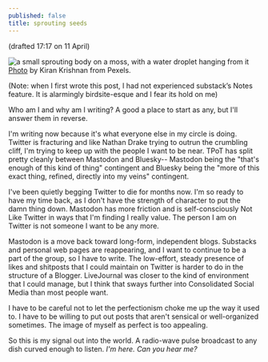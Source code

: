 ```yaml
---
published: false
title: sprouting seeds
---
```

(drafted 17:17 on 11 April)

![a small sprouting body on a moss, with a water droplet hanging from it]({{site.baseurl}}/https://www.pexels.com/photo/balance-16228645/)
[Photo](/images/pexels-kiran-krishnan-16228645.jpg) by Kiran Krishnan from Pexels.

(Note: when I first wrote this post, I had not experienced substack’s Notes feature. It is alarmingly birdsite-esque and I fear its hold on me)

Who am I and why am I writing? A good a place to start as any, but I'll answer them in reverse.

I'm writing now because it's what everyone else in my circle is doing. Twitter is fracturing and like Nathan Drake trying to outrun the crumbling cliff, I'm trying to keep up with the people I want to be near. TPoT has split pretty cleanly between Mastodon and Bluesky-- Mastodon being the "that's enough of this kind of thing" contingent and Bluesky being the "more of this exact thing, refined, directly into my veins" contingent.

I've been quietly begging Twitter to die for months now. I'm so ready to have my time back, as I don't have the strength of character to put the damn thing down. Mastodon has more friction and is self-consciously Not Like Twitter in ways that I'm finding I really value. The person I am on Twitter is not someone I want to be any more. 

Mastodon is a move back toward long-form, independent blogs. Substacks and personal web pages are reappearing, and I want to continue to be a part of the group, so I have to write. The low-effort, steady presence of likes and shitposts that I could maintain on Twitter is harder to do in the structure of a Blogger. LiveJournal was closer to the kind of environment that I could manage, but I think that sways further into Consolidated Social Media than most people want.

I have to be careful not to let the perfectionism choke me up the way it used to. I have to be willing to put out posts that aren't sensical or well-organized sometimes. The image of myself as perfect is too appealing.

So this is my signal out into the world. A radio-wave pulse broadcast to any dish curved enough to listen. _I'm here. Can you hear me?_